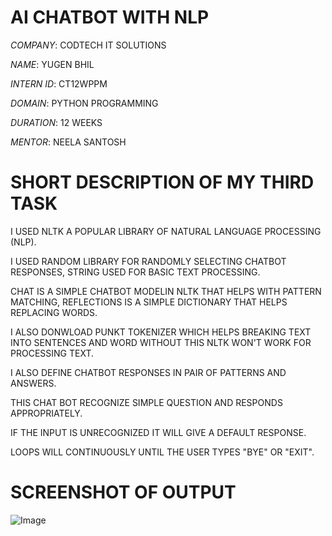 # AI CHATBOT  WITH NLP

*COMPANY*: CODTECH IT SOLUTIONS

*NAME*: YUGEN BHIL

*INTERN ID*: CT12WPPM

*DOMAIN*: PYTHON PROGRAMMING

*DURATION*: 12 WEEKS

*MENTOR*: NEELA SANTOSH
 
#  SHORT DESCRIPTION OF MY THIRD TASK

I USED NLTK A POPULAR LIBRARY OF NATURAL LANGUAGE PROCESSING (NLP).

I USED RANDOM LIBRARY FOR RANDOMLY SELECTING CHATBOT RESPONSES, STRING USED FOR BASIC TEXT PROCESSING.

CHAT IS A SIMPLE CHATBOT MODELIN NLTK THAT HELPS WITH PATTERN MATCHING, REFLECTIONS IS A SIMPLE DICTIONARY THAT HELPS REPLACING WORDS.

I ALSO DONWLOAD PUNKT TOKENIZER WHICH HELPS BREAKING TEXT INTO SENTENCES AND WORD WITHOUT THIS NLTK WON'T WORK FOR PROCESSING TEXT.

I ALSO DEFINE CHATBOT RESPONSES IN PAIR OF PATTERNS AND ANSWERS.

THIS CHAT BOT RECOGNIZE SIMPLE QUESTION AND RESPONDS APPROPRIATELY.

IF THE INPUT IS UNRECOGNIZED IT WILL GIVE A DEFAULT RESPONSE.

LOOPS WILL CONTINUOUSLY UNTIL THE USER TYPES "BYE" OR "EXIT".

# SCREENSHOT OF OUTPUT

![Image](https://github.com/user-attachments/assets/0052df69-1fa9-4684-9e79-0f8b657b46ac)
